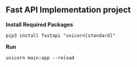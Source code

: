 ## Fast API Implementation project
**Install Required Packages**
```
pip3 install fastapi "uvicorn[standard]"
```
**Run**
```
uvicorn main:app --reload
```